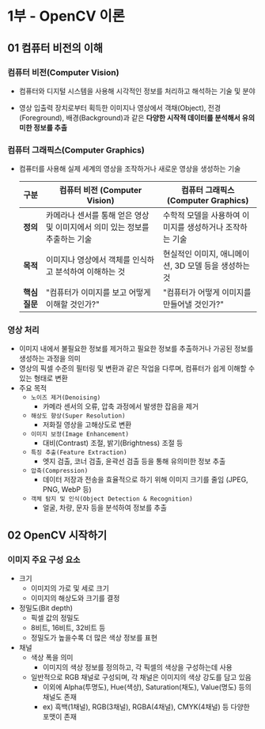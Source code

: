 # 1부 - OpenCV 이론

## 01 컴퓨터 비전의 이해

### 컴퓨터 비전(Computer Vision)

- 컴퓨터와 디지털 시스템을 사용해 시각적인 정보를 처리하고 해석하는 기술 및 분야

- 영상 입출력 장치로부터 획득한 이미지나 영상에서 객채(Object), 전경(Foreground), 배경(Background)과 같은 **다양한 시작적 데이터를 분석해서 유의미한 정보를 추출**

### 컴퓨터 그래픽스(Computer Graphics)

- 컴퓨터를 사용해 실제 세계의 영상을 조작하거나 새로운 영상을 생성하는 기술

  | **구분**      | **컴퓨터 비전 (Computer Vision)**                                           | **컴퓨터 그래픽스 (Computer Graphics)**                  |
  | ------------- | --------------------------------------------------------------------------- | -------------------------------------------------------- |
  | **정의**      | 카메라나 센서를 통해 얻은 영상 및 이미지에서 의미 있는 정보를 추출하는 기술 | 수학적 모델을 사용하여 이미지를 생성하거나 조작하는 기술 |
  | **목적**      | 이미지나 영상에서 객체를 인식하고 분석하여 이해하는 것                      | 현실적인 이미지, 애니메이션, 3D 모델 등을 생성하는 것    |
  | **핵심 질문** | "컴퓨터가 이미지를 보고 어떻게 이해할 것인가?"                              | "컴퓨터가 어떻게 이미지를 만들어낼 것인가?"              |

### 영상 처리

- 이미지 내에서 불필요한 정보를 제거하고 필요한 정보를 추출하거나 가공된 정보를 생성하는 과정을 의미
- 영상의 픽셀 수준의 필터링 및 변환과 같은 작업을 다루며, 컴퓨터가 쉽게 이해할 수 있는 형태로 변환
- 주요 목적
  - `노이즈 제거(Denoising)`
    - 카메라 센서의 오류, 압축 과정에서 발생한 잡음을 제거
  - `해상도 향상(Super Resolution)`
    - 저화질 영상을 고해상도로 변환
  - `이미지 보정(Image Enhancement)`
    - 대비(Contrast) 조절, 밝기(Brightness) 조절 등
  - `특징 추출(Feature Extraction)`
    - 엣지 검출, 코너 검출, 윤곽선 검출 등을 통해 유의미한 정보 추출
  - `압축(Compression)`
    - 데이터 저장과 전송을 효율적으로 하기 위해 이미지 크기를 줄임 (JPEG, PNG, WebP 등)
  - `객체 탐지 및 인식(Object Detection & Recognition)`
    - 얼굴, 차량, 문자 등을 분석하여 정보를 추출

## 02 OpenCV 시작하기

### 이미지 주요 구성 요소

- 크기
  - 이미지의 가로 및 세로 크기
  - 이미지의 해상도와 크기를 결정
- 정밀도(Bit depth)
  - 픽셀 값의 정밀도
  - 8비트, 16비트, 32비트 등
  - 정밀도가 높을수록 더 많은 색상 정보를 표현
- 채널
  - 색상 폭을 의미
    - 이미지의 색상 정보를 정의하고, 각 픽셀의 색상을 구성하는데 사용
  - 일반적으로 RGB 채널로 구성되며, 각 채널은 이미지의 색상 강도를 담고 있음
    - 이외에 Alpha(투명도), Hue(색상), Saturation(채도), Value(명도) 등의 채널도 존재
    - ex) 흑백(1채널), RGB(3채널), RGBA(4채널), CMYK(4채널) 등 다양한 포맷이 존재
